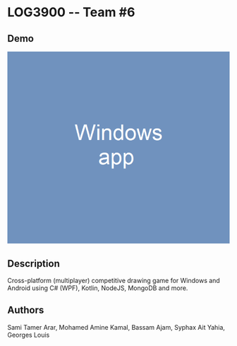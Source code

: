 LOG3900 -- Team #6
==================

## Demo

![](project3.gif)

## Description

Cross-platform (multiplayer) competitive drawing game for Windows and Android using C# (WPF), Kotlin, NodeJS, MongoDB and more.

## Authors

Sami Tamer Arar,
Mohamed Amine Kamal,
Bassam Ajam,
Syphax Ait Yahia,
Georges Louis

